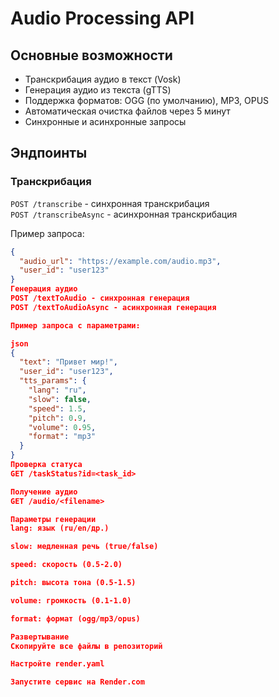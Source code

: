 # Audio Processing API

## Основные возможности
- Транскрибация аудио в текст (Vosk)
- Генерация аудио из текста (gTTS)
- Поддержка форматов: OGG (по умолчанию), MP3, OPUS
- Автоматическая очистка файлов через 5 минут
- Синхронные и асинхронные запросы

## Эндпоинты

### Транскрибация
`POST /transcribe` - синхронная транскрибация  
`POST /transcribeAsync` - асинхронная транскрибация

Пример запроса:
```json
{
  "audio_url": "https://example.com/audio.mp3",
  "user_id": "user123"
}
Генерация аудио
POST /textToAudio - синхронная генерация
POST /textToAudioAsync - асинхронная генерация

Пример запроса с параметрами:

json
{
  "text": "Привет мир!",
  "user_id": "user123",
  "tts_params": {
    "lang": "ru",
    "slow": false,
    "speed": 1.5,
    "pitch": 0.9,
    "volume": 0.95,
    "format": "mp3"
  }
}
Проверка статуса
GET /taskStatus?id=<task_id>

Получение аудио
GET /audio/<filename>

Параметры генерации
lang: язык (ru/en/др.)

slow: медленная речь (true/false)

speed: скорость (0.5-2.0)

pitch: высота тона (0.5-1.5)

volume: громкость (0.1-1.0)

format: формат (ogg/mp3/opus)

Развертывание
Скопируйте все файлы в репозиторий

Настройте render.yaml

Запустите сервис на Render.com

